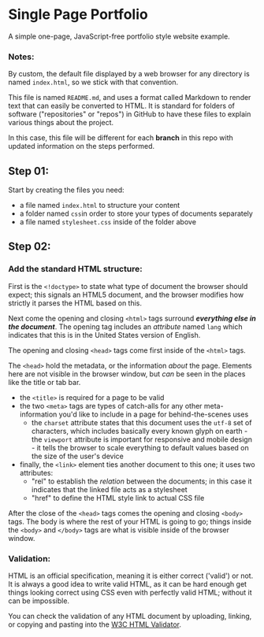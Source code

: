 # Single Page Portfolio

A simple one-page, JavaScript-free portfolio style website example.

### Notes:

By custom, the default file displayed by a web browser for any
directory is named `index.html`, so we stick with that convention.

This file is named `README.md`, and uses a format called Markdown to
render text that can easily be converted to HTML. It is standard for
folders of software ("repositories" or "repos") in GitHub to have
these files to explain various things about the project. 

In this case, this file will be different for each **branch** in this
repo with updated information on the steps performed.


## Step 01:

Start by creating the files you need:

- a file named `index.html` to structure your content 
- a folder named `css`in order to store your types of documents separately
- a file named `stylesheet.css` inside of the folder above



## Step 02: 

### Add the standard HTML structure:

First is the `<!doctype>` to state what type of document the browser should expect; this signals an HTML5 document, and the browser modifies how strictly it parses the HTML based on this.

Next come the opening and closing `<html>` tags surround ***everything
else in the document***. The opening tag includes an _attribute_ named
  `lang` which indicates that this is in the United States version of
  English.


The opening and closing `<head>` tags come first inside of the `<html>` tags. 

The `<head>` hold the metadata, or the information *about* the page. Elements here are not visible in the browser window, but *can* be seen in the places like the title or tab bar.

- the `<title>` is required for a page to be valid
- the two `<meta>` tags are types of catch-alls for any other meta-information you'd like to include in a page for behind-the-scenes uses 
  - the `charset` attribute states that this document uses the `utf-8` set of characters, which includes basically every known glyph on earth - the `viewport` attribute is important for responsive and mobile design - it tells the browser to scale everything to default values based on the size of the user's device
- finally, the `<link>` element ties another document to this one; it uses two attributes:
  - "rel" to establish the *relation* between the documents; in this case it indicates that the linked file acts as a stylesheet
  - "href" to define the HTML style link to actual CSS file


After the close of the `<head>` tags comes the opening and closing `<body>` tags. The body is where the rest of your HTML is going to go; things inside the `<body>` and `</body>` tags are what is visible inside of the browser window.


### Validation:

HTML is an official specification, meaning it is either correct
('valid') or not. It is always a good idea to write valid HTML, as it
can be hard enough get things looking correct using CSS even with
perfectly valid HTML; without it can be impossible.

You can check the validation of any HTML document by uploading,
linking, or copying and pasting into the [W3C HTML Validator](https://validator.w3.org/).













